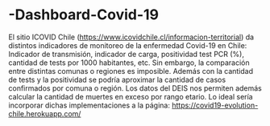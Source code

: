 # -Dashboard-Covid-19
El sitio ICOVID Chile (https://www.icovidchile.cl/informacion-territorial) da distintos indicadores de monitoreo de la enfermedad Covid-19 en Chile: Indicador de transmisión, indicador de carga, positividad test PCR (%), cantidad de tests por 1000 habitantes, etc. Sin embargo, la comparación entre distintas comunas o regiones es imposible. Además con la cantidad de tests y la positividad se podría aproximar la cantidad de casos confirmados por comuna o región. Los datos del DEIS nos permiten además calcular la cantidad de muertes en exceso por rango etario. Lo ideal sería incorporar dichas implementaciones a la página: https://covid19-evolution-chile.herokuapp.com/
